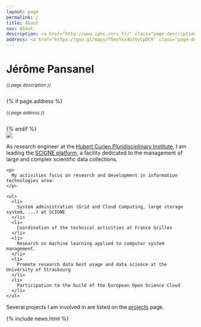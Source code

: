 ```yaml
---
layout: page
permalink: /
title: About
nav: About
description: <a href="http://www.iphc.cnrs.fr/" class="page-description" target="_blank">Institut Pluridisciplinaire Hubert Curien</a> • <a href="https://www.cnrs.fr/" class="page-description" target="_blank">CNRS</a> • <a href="https://www.unistra.fr/" class="page-description" target="_blank">University of Strasbourg</a> 
address: <a href="https://goo.gl/maps/T5mvYxs4U3VvCpDC9" class="page-description" target="_blank">23, rue du Loess, 67000 Strasbourg, France</a>
---
```


<div class="col p-0 pt-4 pb-4">
  <h1 class="pb-3 title text-left font-weight-bold">Jérôme Pansanel</h1>
  <h6 class="m-0 mb-2" style="font-size: 0.83em;">{{ page.description }}</h6>
  {% if page.address %}
      <h6 class="m-0 mb-2" style="font-size: 0.83em;">{{ page.address }}</h6>
  {% endif %}
</div>

<article>
  <div class="profile float-right">
    <img class="img-fluid z-depth-1 rounded" src="{{ 'prof_pic.jpg' | prepend: '/assets/img/' | relative_url }}">
  </div>
  <div class="clearfix">
    <p>
      As research engineer at the <a href="http://www.iphc.cnrs.fr/" target="_blank">Hubert Curien Pluridisciplinary Institute</a>, I am leading the <a href="https://grand-est.fr" target="_blank">SCIGNE platform</a>, a facility dedicated to the management of large and complex scientific data collections.
    </p>

    <p>
      My activities focus on research and development in information technologies area:
    </p>

    <ul>
      <li>
        System administration (Grid and Cloud Computing, large storage system, ...) at SCIGNE
      </li>
      <li>
        Coordination of the technical activities at France Grilles
      </li>
      <li>
        Research on machine learning applied to computer system management.
      </li>
      <li>
        Promote research data best usage and data science at the University of Strasbourg
      </li>
      <li>
        Participation to the build of the European Open Science Cloud
      </li>
    </ul>

  <p>
    Several projects I am involved in are listed on the <a href="projects/">projects</a> page.
  </p>

  </div>

  <!-- News -->
  {% include news.html %}

</article>

